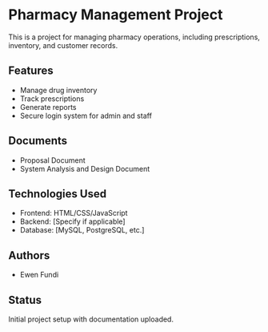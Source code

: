 # Pharmacy Management Project

This is a project for managing pharmacy operations, including prescriptions, inventory, and customer records.

## Features
- Manage drug inventory
- Track prescriptions
- Generate reports
- Secure login system for admin and staff

## Documents
- Proposal Document
- System Analysis and Design Document

## Technologies Used
- Frontend: HTML/CSS/JavaScript
- Backend: [Specify if applicable]
- Database: [MySQL, PostgreSQL, etc.]

## Authors
- Ewen Fundi

## Status
Initial project setup with documentation uploaded.
